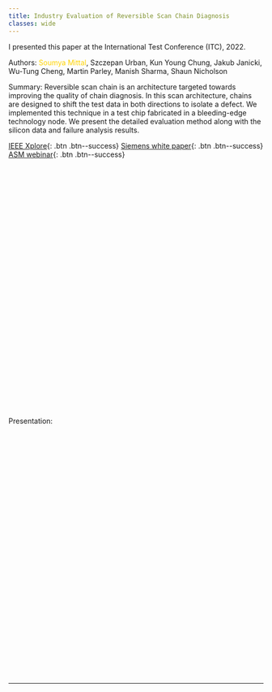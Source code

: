 ```yaml
---
title: Industry Evaluation of Reversible Scan Chain Diagnosis
classes: wide
---
```


I presented this paper at the International Test Conference (ITC), 2022.

Authors: <span style="color:#ffd300">Soumya Mittal</span>, Szczepan Urban, Kun Young Chung, Jakub Janicki, Wu-Tung Cheng, Martin Parley, Manish Sharma, Shaun Nicholson

Summary: Reversible scan chain is an architecture targeted towards improving the quality of chain diagnosis. In this scan architecture, chains are designed to shift the test data in both directions to isolate a defect. We implemented this technique in a test chip fabricated in a bleeding-edge technology node. We present the detailed evaluation method along with the silicon data and failure analysis results.

[IEEE Xplore](https://ieeexplore.ieee.org/abstract/document/9983907){: .btn .btn--success}  [Siemens white paper](https://resources.sw.siemens.com/en-US/white-paper-reversible-chain-diagnosis){: .btn .btn--success}  [ASM webinar](https://connect.asminternational.org/httpswwwasminternationalorgconferencesmain/event-description?CalendarEventKey=23263b8e-62f1-43c9-b05e-45c591dc7a84&CommunityKey=660ccc7a-23db-49ab-9050-98de6eef271d&Home=%2fhttpswwwasminternationalorgconferencesmain%2fevent-description){: .btn .btn--success}

<!--object data="/assets/images/industry-evaluation-of-reversible-scan-chain-diagnosis-itc22-paper.pdf" height="640" width="1000" type='application/pdf'></object-->


<div id="adobe-dc-view" style="height: 480px"></div>
<script src="https://documentservices.adobe.com/view-sdk/viewer.js"></script>
<script type="text/javascript">
  document.addEventListener("adobe_dc_view_sdk.ready", function(){
    var adobeDCView = new AdobeDC.View({clientId: "b92bfd344a0744ef8ffd3e72979d4c40", divId: "adobe-dc-view"});
    adobeDCView.previewFile({
      content:{location: {url: "/assets/pdf/industry-evaluation-of-reversible-scan-chain-diagnosis-itc22-paper.pdf"}},
      metaData:{fileName: "industry-evaluation-of-reversible-scan-chain-diagnosis-itc22-paper.pdf"}
    }, { embedMode: "FULL_WINDOW", defaultViewMode: "FIT_WIDTH", showAnnotationTools: true, showDownloadPDF: true });
  });
</script>

Presentation:

<div id="adobe-dc-view1" style="height: 480px"></div>
<script src="https://documentservices.adobe.com/view-sdk/viewer.js"></script>
<script type="text/javascript">
  document.addEventListener("adobe_dc_view_sdk.ready", function(){
    var adobeDCView1 = new AdobeDC.View({clientId: "b92bfd344a0744ef8ffd3e72979d4c40", divId: "adobe-dc-view1"});
    adobeDCView1.previewFile({
      content:{location: {url: "/assets/pdf/industry-evaluation-of-reversible-scan-chain-diagnosis-itc22-ppt.pdf"}},
      metaData:{fileName: "industry-evaluation-of-reversible-scan-chain-diagnosis-itc22-ppt.pdf"}
    }, { embedMode: "FULL_WINDOW", defaultViewMode: "FIT_WIDTH", showAnnotationTools: true, showDownloadPDF: true });
  });
</script>

---
